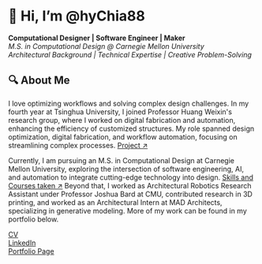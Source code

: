 # 👋 Hi, I’m @hyChia88
**Computational Designer | Software Engineer | Maker**  
*M.S. in Computational Design @ Carnegie Mellon University*  
*Architectural Background | Technical Expertise | Creative Problem-Solving*  

## 🔍 About Me  
I love optimizing workflows and solving complex design challenges. In my fourth year at Tsinghua University, I joined Professor Huang Weixin's research group, where I worked on digital fabrication and automation, enhancing the efficiency of customized structures. My role spanned design optimization, digital fabrication, and workflow automation, focusing on streamlining complex processes. <a href="https://hychia88.github.io/"> Project ↗ </a>  
  
Currently, I am pursuing an M.S. in Computational Design at Carnegie Mellon University, exploring the intersection of software engineering, AI, and automation to integrate cutting-edge technology into design. <a href="https://hychia88.github.io/cs-projects.html">Skills and Courses taken ↗</a>
Beyond that, I worked as Architectural Robotics Research Assistant under Professor Joshua Bard at CMU, contributed research in 3D printing, and worked as an Architectural Intern at MAD Architects, specializing in generative modeling. More of my work can be found in my portfolio below.

<a href="http://hyChia88.github.io/cv.pdf"> CV </a>  
<a href="https://linkedin.com/in/huiyen-chia"> LinkedIn </a>  
<a href="https://hychia88.github.io/"> Portfolio Page </a>  
